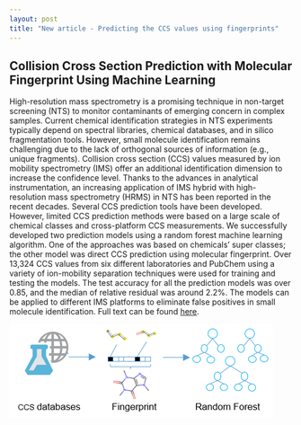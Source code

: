 ```yaml
---
layout: post
title: "New article - Predicting the CCS values using fingerprints"
---
```


## Collision Cross Section Prediction with Molecular Fingerprint Using Machine Learning

High-resolution mass spectrometry is a promising technique in non-target screening (NTS) to monitor contaminants of emerging concern in complex samples. Current chemical identification strategies in NTS experiments typically depend on spectral libraries, chemical databases, and in silico fragmentation tools. However, small molecule identification remains challenging due to the lack of orthogonal sources of information (e.g., unique fragments). Collision cross section (CCS) values measured by ion mobility spectrometry (IMS) offer an additional identification dimension to increase the confidence level. Thanks to the advances in analytical instrumentation, an increasing application of IMS hybrid with high-resolution mass spectrometry (HRMS) in NTS has been reported in the recent decades. Several CCS prediction tools have been developed. However, limited CCS prediction methods were based on a large scale of chemical classes and cross-platform CCS measurements. We successfully developed two prediction models using a random forest machine learning algorithm. One of the approaches was based on chemicals’ super classes; the other model was direct CCS prediction using molecular fingerprint. Over 13,324 CCS values from six different laboratories and PubChem using a variety of ion-mobility separation techniques were used for training and testing the models. The test accuracy for all the prediction models was over 0.85, and the median of relative residual was around 2.2%. The models can be applied to different IMS platforms to eliminate false positives in small molecule identification. Full text can be found [here](https://www.mdpi.com/1420-3049/27/19/6424).

![Graphical Abstract](https://github.com/EMCMS/emcms/blob/gh-pages/assets/img/TOC_CCS.png?raw=true)